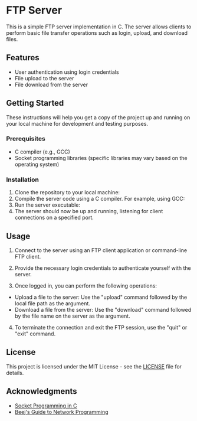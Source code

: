 # FTP Server

This is a simple FTP server implementation in C. The server allows clients to perform basic file transfer operations such as login, upload, and download files.

## Features

- User authentication using login credentials
- File upload to the server
- File download from the server

## Getting Started

These instructions will help you get a copy of the project up and running on your local machine for development and testing purposes.

### Prerequisites

- C compiler (e.g., GCC)
- Socket programming libraries (specific libraries may vary based on the operating system)

### Installation

1. Clone the repository to your local machine:
2. Compile the server code using a C compiler. For example, using GCC:
3. Run the server executable:
4. The server should now be up and running, listening for client connections on a specified port.

## Usage

1. Connect to the server using an FTP client application or command-line FTP client.

2. Provide the necessary login credentials to authenticate yourself with the server.

3. Once logged in, you can perform the following operations:

- Upload a file to the server: Use the "upload" command followed by the local file path as the argument.
- Download a file from the server: Use the "download" command followed by the file name on the server as the argument.

4. To terminate the connection and exit the FTP session, use the "quit" or "exit" command.

## License

This project is licensed under the MIT License - see the [LICENSE](LICENSE) file for details.

## Acknowledgments

- [Socket Programming in C](https://www.geeksforgeeks.org/socket-programming-cc/)
- [Beej's Guide to Network Programming](https://beej.us/guide/bgnet/)
